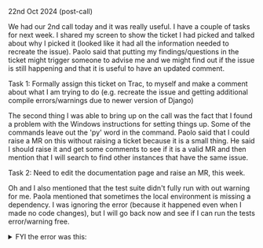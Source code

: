 22nd Oct 2024  (post-call)

We had our 2nd call today and it was really useful. I have a couple of tasks for next week. I shared my screen to show the ticket I had picked and talked about why I picked it (looked like it had all the information needed to recreate the issue). Paolo said that putting my findings/questions in the ticket might trigger someone to advise me and we might find out if the issue is still happening and that it is useful to have an updated comment.

Task 1: Formally assign this ticket on Trac, to myself and make a comment about what I am trying to do (e.g. recreate the issue and getting additional compile errors/warnings due to newer version of Django)

The second thing I was able to bring up on the call was the fact that I found a problem with the Windows instructions for setting things up. Some of the commands leave out the 'py' word in the command. Paolo said that I could raise a MR on this without raising a ticket because it is a small thing. He said I should raise it and get some comments to see if it is a valid MR and then mention that I will search to find other instances that have the same issue. 

Task 2: Need to edit the documentation page and raise an MR, this week.

Oh and I also mentioned that the test suite didn't fully run with out warning for me. Paola mentioned that sometimes the local environment is missing a dependency. I was ignoring the error (because it happened even when I made no code changes), but I will go back now and see if I can run the tests error/warning free.

<details>
<summary>FYI the error was this:</summary>
<br>
Check out all the lovely passes and then the  'Warning' right in the middle:

(venv) C:\Users\Maria\Documents\DATABASIS\Code\DjangonautSpace\Projects\django\tests>py runtests.py
Testing against Django installed in 'C:\Users\Maria\Documents\DATABASIS\Code\DjangonautSpace\Projects\django\django' with up to 12 processes
Found 17603 test(s).
Creating test database for alias 'default'...
Cloning test database for alias 'default'...
Cloning test database for alias 'default'...
Cloning test database for alias 'default'...
Cloning test database for alias 'default'...
Cloning test database for alias 'default'...
Cloning test database for alias 'default'...
Cloning test database for alias 'default'...
Cloning test database for alias 'default'...
Cloning test database for alias 'default'...
Cloning test database for alias 'default'...
Cloning test database for alias 'default'...
Cloning test database for alias 'default'...
Creating test database for alias 'other'...
Cloning test database for alias 'other'...
Cloning test database for alias 'other'...
Cloning test database for alias 'other'...
Cloning test database for alias 'other'...
Cloning test database for alias 'other'...
Cloning test database for alias 'other'...
Cloning test database for alias 'other'...
Cloning test database for alias 'other'...
Cloning test database for alias 'other'...
Cloning test database for alias 'other'...
Cloning test database for alias 'other'...
Cloning test database for alias 'other'...
System check identified no issues (17 silenced).
.....................................................................................................s...........................................................................................................................................................................................................................................................................................................................................................................................................................................................................................................................................................................................s......................................s..............................................................s......................s............sss...ss..................................................................................................................................................................................................................................................................................................................................................................................................................................................................................................................................................................................................................................................................................................................................................s........................sssss..sssssssssssssssssssssssssssssssssssssssssssssssssssssssssssssssssss....................................................................s......................s.........................................s...........................................................................s.......................s...s...s......sssssssssssssssssssssssssssssssssssssssssssssssssssssssssssssssssssssssssssssssssssssssssssssssssssssssssssssssssssssssssssssssssssssssssssssssssssssssssssssssssssssssssssssssssssssssssss.s.......................................................................................................................s.................................................................sss.................................................s........................ss..s........................s...s.................................ss......................................................s....s.s.............s.s....s......................s.s...............................................................................................................s..s..s..s................................s...................s............................s................................................................s...........................................................................sssssss......................................................................s..............................................................................x....................s.........................s..s..........s........................s........................................................sss...........................................................................................................................................................s.......................................................................................................................................................................................................................................................................s..s.....................................s.....................................................s...................s......s................................................................................................................................................................................s..................................................................................s...s............................................................................ssss.............s................................s...........................................ssss............................................................................................................................................s...........................................................................s............................................................................................................s...............s...............ss............s..s...ss..............................................................................................s............................................................................................................................................................................................................................................................................s....................s....................s....s...........................................................................................................................................................................................................................................................................................................................ss.....................................................................................................................................................................................................................................................................................ss.sss.s....................s..........s............................................s............................................x..............................................................................................ssssssssssssssssssssssssssssssssssssssssssssssssssssssssssssssssssssssssssss......sssssssssssssssssssssssssssssssssssssssssssssssssssssssssssssssssssssssssssssssssssssssssssssssssssssssssssssssssssssssssssssssss.........................................ssssssssssssssssssssssssssssssssssssssssssssssssssssssssssssssssssssssssssssssssssssssssssssssssssssssssssssssssssssssssssssssssssssssssssssssssssssssssssssssssssssssssssssssssssssssss........sssssssssssssssssssssss.............................................................................................s...........................................s.....................................................................................sss.s...........s....................s........xx.....................................................................................................................................................................s.....................................................................................................................................s.....s....ss.......s.....s......s.................................................................................................................................................................................................................................................................................................................................................................................................................................................................................................................................................................................................................................................................................................................................................................................................................................................................................s...................s.........................s...ssss...........................sssss.......................................................sssssssssssssssssss.......ssss......................................................................................s.s.ssssss.........s.....................ssssssssss.................................................................sssssssssssss.........................................................................................s......ss..............................................................................................................................................................................................................................................sss.sssssssssssssssssssssssssssssssssssssss...........................ss........sssssss..ssssssss......................................................s....s.......................................................................................................................................................................ssss.........................................................................ssss..ssssssssssssssssssssssssss.............................................sss.......s.........s..s....s...............................................sC:\Users\Maria\Documents\DATABASIS\Code\DjangonautSpace\Projects\django\django\core\handlers\asgi.py:332: Warning: StreamingHttpResponse must consume synchronous iterators in order to serve them asynchronously. Use an asynchronous iterator instead.
  async for part in content:
....................................................................................................................................................................................................................................................s..........................................................................................................................................................................................................................................................s.sss........................s.....................................................................................................s.........................................................................................................................................................s.s.s..s..................s.s.s..s...................s.s.s..s.................s.s.s..s...................s.s.s....s.................s.......................................................................................................................s...........................................................................................................................................................................................................................................................................................................................................................................................................................................................................................................................................................................................s.....................................................................................................................................................................................................................................................................................................................................................................................................................................................................................................ss...........................................................sssssssssssssssssssss.......sssssssssssssssssssssssssssssssssssssssssssssssssssssssssssssssss.............................................................ssss......s..............s.ssssssssssss..........ss........................................................................................................................................................................sss.........................................................................s.............s..............................................ss.................................................................................................................................................................................................................................................................................................................................................................................................................................................................................................................................................................................................................................................................................................................................................................................................................................................................................................................................................................................................................................................................................sssssssssssssssssssssssssssssssssssssssssssssssssssssssssssssssssssssssssssssssssssssssssssssssssssssssssssssssssssssssssssssssssssssssssssssssssssssssssssssssssssssssssssssssssssssssssssssssssss.sss..............................................................................................................................................................................................................s.......................ssssssssssssssssssss.s.sssss.ssssssss.............................................................................................................................................s..........................................................................s...........................................................................x................................................s....sss..............................................................................................................................s............................................................................................sss....................................................................................................................ssssssssssss........................................................................sss....................s...s........................................................................................................................................................................................................................................................................................................................................................................ss..............ss............................................................................................................................................................................................................................................................................................................................................................................................................................................................................................................................................................................................................................................................................................................................................................................................................................................................................................................................................................................................................................................................s.................................................................................................................................................................................................................................................................................................................................................................................................................................s................................................................................................s...........s....s.....................................................................................................................................................................................................................................s.................................................................................................ssssssssssssssssssss.........................................................................................ss.ss...................................................................................................................................................................................................................................................................................s..........................................ss..........................................................................................................................s....ssss........................................................................................................s.................................................................s.................................................................................................................................................................................................................................................................................s.........s.ss....................sss....s.ss.....s.ss.ss.sss..s......ss.s.s..................s........s.....................ss..s.s.....................s..s....s..s.....................s.....ss.........s........s..sss..s...sss........................................................s.................s.....................................................................................................................
----------------------------------------------------------------------
Ran 17601 tests in 105.655s

OK (skipped=1465, expected failures=5)
</details>


